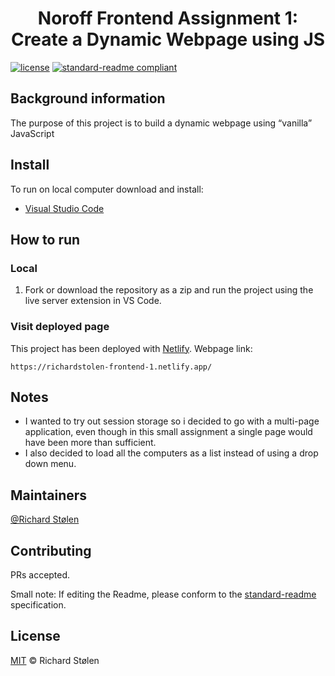 <div align="center">
    <h1>Noroff Frontend Assignment 1: Create a Dynamic Webpage using JS</h1>
    
</div>

[![license](https://img.shields.io/badge/License-MIT-green.svg)](LICENSE)
[![standard-readme compliant](https://img.shields.io/badge/readme%20style-standard-brightgreen.svg?style=flat-square)](https://github.com/RichardLitt/standard-readme)

## Background information
The purpose of this project is to build a dynamic webpage using “vanilla” JavaScript

## Install
To run on local computer download and install: 
* [Visual Studio Code](https://code.visualstudio.com/download)

## How to run

### Local

1. Fork or download the repository as a zip and run the project using the live server extension in VS Code. 

### Visit deployed page

This project has been deployed with [Netlify](https://www.netlify.com/). Webpage link:

    https://richardstolen-frontend-1.netlify.app/

## Notes

- I wanted to try out session storage so i decided to go with a multi-page application, even though in this small assignment a single page would have been more than sufficient. 
- I also decided to load all the computers as a list instead of using a drop down menu. 

## Maintainers

[@Richard Stølen](https://gitlab.com/richardstolen)

## Contributing

PRs accepted.

Small note: If editing the Readme, please conform to the [standard-readme](https://github.com/RichardLitt/standard-readme) specification.

## License

[MIT](../LICENSE) © Richard Stølen
